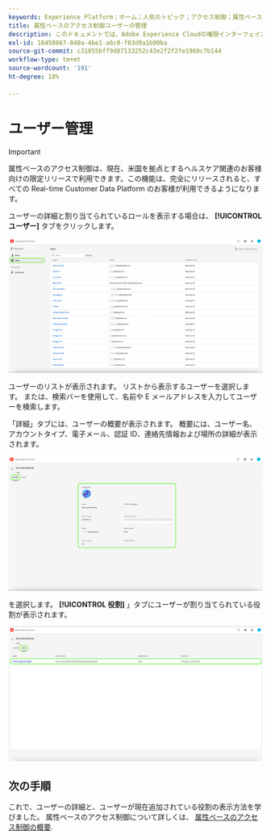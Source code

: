 ```yaml
---
keywords: Experience Platform；ホーム；人気のトピック；アクセス制御；属性ベースのアクセス制御；ABAC
title: 属性ベースのアクセス制御ユーザーの管理
description: このドキュメントでは、Adobe Experience Cloudの権限インターフェイスを使用してユーザーとユーザーグループを管理する方法について説明します
exl-id: 16450867-040a-4be1-a6c0-f03d0a1b90ba
source-git-commit: c31855bff9d87133252c43e2f2f2fe1960c7b144
workflow-type: tm+mt
source-wordcount: '191'
ht-degree: 18%

---
```


# ユーザー管理

>[!IMPORTANT]
>
>属性ベースのアクセス制御は、現在、米国を拠点とするヘルスケア関連のお客様向けの限定リリースで利用できます。この機能は、完全にリリースされると、すべての Real-time Customer Data Platform のお客様が利用できるようになります。

ユーザーの詳細と割り当てられているロールを表示する場合は、 **[!UICONTROL ユーザー]** タブをクリックします。

![flac-users-tab](../../images/flac-ui/flac-users-tab.png)

ユーザーのリストが表示されます。 リストから表示するユーザーを選択します。 または、検索バーを使用して、名前や E メールアドレスを入力してユーザーを検索します。

「詳細」タブには、ユーザーの概要が表示されます。 概要には、ユーザー名、アカウントタイプ、電子メール、認証 ID、連絡先情報および場所の詳細が表示されます。

![flac-users-details](../../images/flac-ui/flac-users-details.png)

を選択します。 **[!UICONTROL 役割]** 」タブにユーザーが割り当てられている役割が表示されます。

![flac-users-roles](../../images/flac-ui/flac-users-roles.png)

## 次の手順

これで、ユーザーの詳細と、ユーザーが現在追加されている役割の表示方法を学びました。 属性ベースのアクセス制御について詳しくは、 [属性ベースのアクセス制御の概要](../overview.md).
